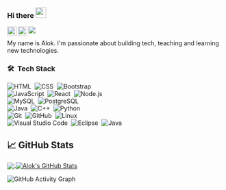 ### Hi there <img src="https://media.giphy.com/media/hvRJCLFzcasrR4ia7z/giphy.gif" width="25px">

<a href="https://www.linkedin.com/in/galok1001/">
  <img align="left" alt="Alok's LinkedIN" width="22px" src="https://raw.githubusercontent.com/peterthehan/peterthehan/master/assets/linkedin.svg" />
</a>
<a href="https://twitter.com/galok8749">
  <img align="left" alt="Alok | Twitter" width="22px" src="https://raw.githubusercontent.com/peterthehan/peterthehan/master/assets/twitter.svg" />
</a>

![](https://visitor-badge.glitch.me/badge?page_id=alok)

 My name is Alok. I'm passionate about building tech, teaching and learning new technologies. 

### 🛠 &nbsp;Tech Stack

![HTML](https://img.shields.io/badge/-HTML-05122A?style=flat&logo=HTML5)&nbsp;
![CSS](https://img.shields.io/badge/-CSS-05122A?style=flat&logo=CSS3&logoColor=1572B6)&nbsp;
![Bootstrap](https://img.shields.io/badge/-Bootstrap-05122A?style=flat&logo=bootstrap&logoColor=563D7C)
<br />
![JavaScript](https://img.shields.io/badge/-JavaScript-05122A?style=flat&logo=javascript)&nbsp;
![React](https://img.shields.io/badge/-React-05122A?style=flat&logo=react)&nbsp;
![Node.js](https://img.shields.io/badge/-Node.js-05122A?style=flat&logo=node.js)&nbsp;
<br />
![MySQL](https://img.shields.io/badge/-MySQL-05122A?style=flat&logo=MySQL)&nbsp;
![PostgreSQL](https://img.shields.io/badge/-PostgreSQL-05122A?style=flat&logo=PostgreSQL)&nbsp;
<br />
![Java](https://img.shields.io/badge/-Java-05122A?style=flat&logo=Java&logoColor=FFA518)&nbsp;
![C++](https://img.shields.io/badge/C%2B%2B-05122A?style=flat&logo=C%2B%2B&logoColor=2C2255)&nbsp;
![Python](https://img.shields.io/badge/Python-05122A?style=flat&logo=python&logoColor=2C2255)&nbsp;
<br />
![Git](https://img.shields.io/badge/-Git-05122A?style=flat&logo=git)&nbsp;
![GitHub](https://img.shields.io/badge/-GitHub-05122A?style=flat&logo=github)&nbsp;
![Linux](https://img.shields.io/badge/-Linux-05122A?style=flat&logo=linux&logoColor=2C2255)&nbsp;
<br />
![Visual Studio Code](https://img.shields.io/badge/-Visual%20Studio%20Code-05122A?style=flat&logo=visual-studio-code&logoColor=007ACC)&nbsp;
![Eclipse](https://img.shields.io/badge/-Eclipse-05122A?style=flat&logo=eclipse-ide&logoColor=2C2255)&nbsp;
![Java](https://img.shields.io/badge/sublime_text-05122A?style=flat&logo=sublime-text&logoColor=2C2255)&nbsp;

## &#x1f4c8; GitHub Stats
<a href="https://github.com/galok8749/galok8749">
  <img align="center" src="https://github-readme-stats.vercel.app/api/top-langs/?username=galok8749&title_color=ffffff&text_color=c9cacc&icon_color=2bbc8a&bg_color=1d1f21&langs_count=3" />
</a>
<a href="https://github.com/galok8749/galok8749">
  <img align="center" src="https://github-readme-stats.vercel.app/api?username=galok8749&show_icons=true&line_height=27&count_private=true&title_color=ffffff&text_color=c9cacc&icon_color=2bbc8a&bg_color=1d1f21" alt="Alok's GitHub Stats" />
</a>

 
![GitHub Activity Graph](https://activity-graph.herokuapp.com/graph?username=galok8749&bg_color=000000&color=4fff67&line=4fff67&point=ffffff&area=true&hide_border=true)  
